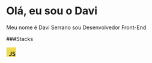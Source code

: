 <h1>Olá, eu sou o Davi</h1>

Meu nome é Davi Serrano sou Desenvolvedor Front-End

###Stacks 

 <img width="26px" src="https://raw.githubusercontent.com/devicons/devicon/9f4f5cdb393299a81125eb5127929ea7bfe42889/icons/javascript/javascript-original.svg">
